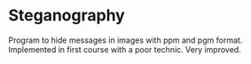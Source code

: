 # Steganography

Program to hide messages in images with ppm and pgm format. Implemented in first course with a poor technic. Very improved.
